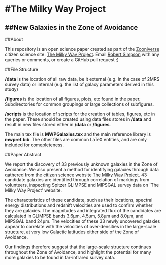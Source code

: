 #The Milky Way Project
======================
##New Galaxies in the Zone of Avoidance
----------------------------------------

##About

This repository is an open science paper created as part of the [Zooniverse](http://zooniverse.org) citizen science site: [The Milky Way Project](http://www.milkywayprpoject.org). Email [Robert Simpson](mailto:rob@zooniverse.org) with any queries or comments, or create a GitHub pull request :)

##File Structure

**/data** is the location of all raw data, be it external (e.g. In the case of 2MRS survey data) or internal (e.g. the list of galaxy parameters derived in this study)

**/figures** is the location of all figures, plots, etc found in the paper. Subdirectories for common groupings or large collections of subfigures.

**/scripts** is the location of scripts for the creation of tables, figures, etc in the paper. These should be created using data files stores in **/data** and result in new files stored either in **/data** or **/figures**.

The main tex file is **MWPGalaxies.tex** and the main reference library is **mwpref.bib**. The other files are common LaTeX entities, and are only included for comepleteness.

##Paper Abstract

We report the discovery of 33 previously unknown galaxies in the Zone of Avoidance. We also present a method for identifying galaxies through data gathered from the citizen science website [The Milky Way Project](http://www.milkywayprpoject.org). 43 candidate galaxies are identified through correlation of markings from volunteers, inspecting Spitzer GLIMPSE and MIPSGAL survey data on `The Milky Way Project' website.

The characteristics of these candidate, such as their locations, spectral energy distributions and redshift velocities are used to confirm whether they are galaxies. The magnitudes and integrated flux of the candidates are calculated in GLIMPSE bands 3.6μm, 4.5μm, 5.8μm and 8.0μm, and MIPSGAL band 24μm. The velocities of these 33 newly uncovered galaxies appear to correlate with the velocities of over-densities in the large-scale structure, at very low Galactic latitudes either side of the Zone of Avoidance.

Our findings therefore suggest that the large-scale structure continues throughout the Zone of Avoidance, and highlight the potential for many more galaxies to be found in far-infrared survey data.